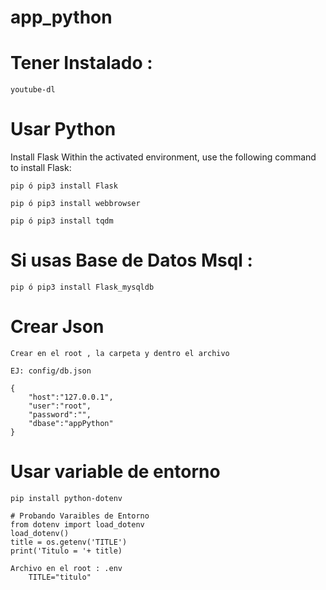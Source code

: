 # app_python

# Tener Instalado :  
    youtube-dl

# Usar Python

Install Flask
Within the activated environment, use the following command to install Flask:

    pip ó pip3 install Flask

    pip ó pip3 install webbrowser

    pip ó pip3 install tqdm

# Si usas Base de Datos Msql :

    pip ó pip3 install Flask_mysqldb

# Crear Json 

    Crear en el root , la carpeta y dentro el archivo 
    
    EJ: config/db.json

    {
        "host":"127.0.0.1",
        "user":"root",
        "password":"",
        "dbase":"appPython"
    }
# Usar variable de entorno

    pip install python-dotenv

    # Probando Varaibles de Entorno
    from dotenv import load_dotenv
    load_dotenv()
    title = os.getenv('TITLE')
    print('Titulo = '+ title)

    Archivo en el root : .env
        TITLE="titulo" 